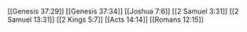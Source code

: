 [[Genesis 37:29]]
[[Genesis 37:34]]
[[Joshua 7:6]]
[[2 Samuel 3:31]]
[[2 Samuel 13:31]]
[[2 Kings 5:7]]
[[Acts 14:14]]
[[Romans 12:15]]
